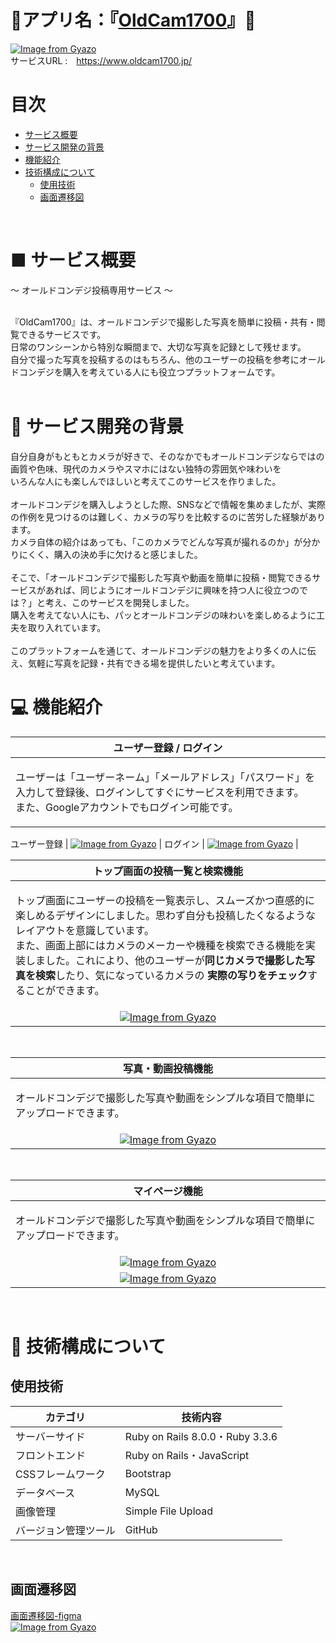 # 📸アプリ名：『<a href="https://www.oldcam1700.jp/">OldCam1700</a>』📸
[![Image from Gyazo](https://i.gyazo.com/54ec38747e3e4742e03a46a17b6b96ca.png)](https://gyazo.com/54ec38747e3e4742e03a46a17b6b96ca)
<br>
サービスURL :　https://www.oldcam1700.jp/
<br>

# 目次
- [サービス概要](#-サービス概要)
- [サービス開発の背景](#-サービス開発の背景)
- [機能紹介](#-機能紹介)
- [技術構成について](#-技術構成について)
  - [使用技術](#使用技術)
  - [画面遷移図](#画面遷移図)<br>
<br>

#  ■ サービス概要
〜 オールドコンデジ投稿専用サービス 〜<br>
<br>

『OldCam1700』は、オールドコンデジで撮影した写真を簡単に投稿・共有・閲覧できるサービスです。<br>
日常のワンシーンから特別な瞬間まで、大切な写真を記録として残せます。<br>
自分で撮った写真を投稿するのはもちろん、他のユーザーの投稿を参考にオールドコンデジを購入を考えている人にも役立つプラットフォームです。<br>
<br>

# 📖 サービス開発の背景
自分自身がもともとカメラが好きで、そのなかでもオールドコンデジならではの画質や色味、現代のカメラやスマホにはない独特の雰囲気や味わいを<br>
いろんな人にも楽しんでほしいと考えてこのサービスを作りました。<br>
<br>
オールドコンデジを購入しようとした際、SNSなどで情報を集めましたが、実際の作例を見つけるのは難しく、カメラの写りを比較するのに苦労した経験があります。<br>
カメラ自体の紹介はあっても、「このカメラでどんな写真が撮れるのか」が分かりにくく、購入の決め手に欠けると感じました。<br>
<br>
そこで、「オールドコンデジで撮影した写真や動画を簡単に投稿・閲覧できるサービスがあれば、同じようにオールドコンデジに興味を持つ人に役立つのでは？」と考え、このサービスを開発しました。<br>
購入を考えてない人にも、パッとオールドコンデジの味わいを楽しめるように工夫を取り入れています。<br>
<br>
このプラットフォームを通じて、オールドコンデジの魅力をより多くの人に伝え、気軽に写真を記録・共有できる場を提供したいと考えています。<br>

# 💻 機能紹介

| ユーザー登録 / ログイン |
| :---: | 
| <p align="left">ユーザーは「ユーザーネーム」「メールアドレス」「パスワード」を入力して登録後、ログインしてすぐにサービスを利用できます。<br>また、Googleアカウントでもログイン可能です。</p> |
ユーザー登録
| [![Image from Gyazo](https://i.gyazo.com/7fd003b744905ee3eaab442d948a0c92.png)](https://gyazo.com/7fd003b744905ee3eaab442d948a0c92) |
ログイン
| [![Image from Gyazo](https://i.gyazo.com/3acc53174f360fc086044d9144836010.png)](https://gyazo.com/3acc53174f360fc086044d9144836010) |
<br>

| トップ画面の投稿一覧と検索機能 |
| :---: | 
| <p align="left">トップ画面にユーザーの投稿を一覧表示し、スムーズかつ直感的に楽しめるデザインにしました。思わず自分も投稿したくなるようなレイアウトを意識しています。<br>また、画面上部にはカメラのメーカーや機種を検索できる機能を実装しました。これにより、他のユーザーが**同じカメラで撮影した写真を検索**したり、気になっているカメラの **実際の写りをチェック**することができます。</p> |
| [![Image from Gyazo](https://i.gyazo.com/f6c39a8cd670fbb9853d30524907f7cd.jpg)](https://gyazo.com/f6c39a8cd670fbb9853d30524907f7cd) |

<br>

| 写真・動画投稿機能 |
| :---: | 
| <p align="left">オールドコンデジで撮影した写真や動画をシンプルな項目で簡単にアップロードできます。</p> |
| [![Image from Gyazo](https://i.gyazo.com/bf710475b816b3b514beb4ed110adf89.png)](https://gyazo.com/bf710475b816b3b514beb4ed110adf89) |
<br>

| マイページ機能 |
| :---: | 
| <p align="left">オールドコンデジで撮影した写真や動画をシンプルな項目で簡単にアップロードできます。</p> |
| [![Image from Gyazo](https://i.gyazo.com/44aa4d285eefd66131e1e9c0c49bbbfa.jpg)](https://gyazo.com/44aa4d285eefd66131e1e9c0c49bbbfa) |
| [![Image from Gyazo](https://i.gyazo.com/7a2bb11a1f532fe56bbbd613e780b922.png)](https://gyazo.com/7a2bb11a1f532fe56bbbd613e780b922) |
<br>


# 🔧 技術構成について

## 使用技術
| カテゴリ | 技術内容 |
| --- | --- | 
| サーバーサイド | Ruby on Rails 8.0.0・Ruby 3.3.6 |
| フロントエンド | Ruby on Rails・JavaScript |
| CSSフレームワーク | Bootstrap |
| データベース | MySQL |
| 画像管理 | Simple File Upload |
| バージョン管理ツール | GitHub |
<br>

## 画面遷移図
[画面遷移図-figma](https://www.figma.com/design/Mzy3EBJ1ed9Ws70iMQ7quR/OldCam1700?node-id=242-446&t=hhYpzClxZFVwvtoa-1)  
[![Image from Gyazo](https://i.gyazo.com/51829a3c9a4249cabf91be0f49fd4eed.png)](https://gyazo.com/51829a3c9a4249cabf91be0f49fd4eed)

